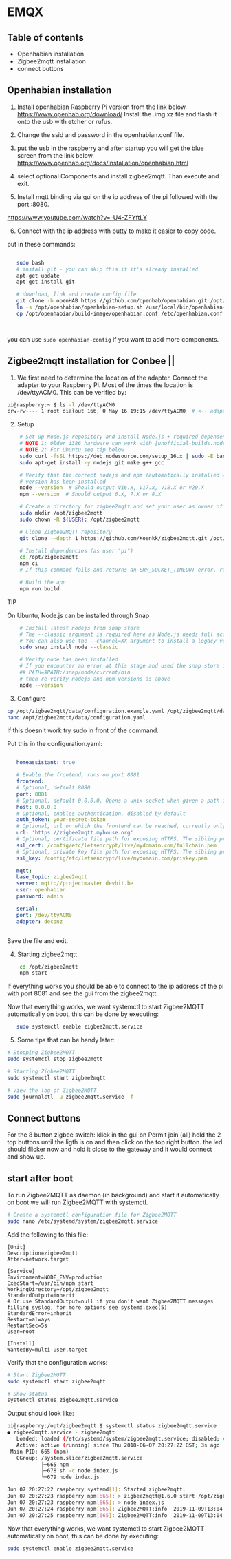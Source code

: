 # EMQX

## Table of contents

* Openhabian installation
* Zigbee2mqtt installation
* connect buttons

## Openhabian installation

 
 1. Install openhabian Raspberry Pi version from the link below.
 https://www.openhab.org/download/
 Install the .img.xz file and flash it onto the usb with etcher or rufus.

 2. Change the ssid and password in the openhabian.conf file.


 

 3. put the usb in the raspberry and after startup you will get the blue screen from the link below. 
  https://www.openhab.org/docs/installation/openhabian.html

 4. select optional Components and install zigbee2mqtt. Than execute and exit.

 5. Install mqtt binding via gui on the ip address of the pi followed with the port :8080.
 
 https://www.youtube.com/watch?v=-U4-ZFYftLY

 6. Connect with the ip address with putty to make it easier to copy code.

 put in these commands: 
 ```sh

    sudo bash
    # install git - you can skip this if it's already installed
    apt-get update
    apt-get install git

    # download, link and create config file
    git clone -b openHAB https://github.com/openhab/openhabian.git /opt/openhabian
    ln -s /opt/openhabian/openhabian-setup.sh /usr/local/bin/openhabian-config
    cp /opt/openhabian/build-image/openhabian.conf /etc/openhabian.conf

    

```
you can use ``` sudo openhabian-config ``` if you want to add more components.




## Zigbee2mqtt installation for Conbee ||

1. We first need to determine the location of the adapter. Connect the adapter to your Raspberry Pi. Most of the times the location is /dev/ttyACM0. This can be verified by:

```sh
pi@raspberry:~ $ ls -l /dev/ttyACM0
crw-rw---- 1 root dialout 166, 0 May 16 19:15 /dev/ttyACM0  # <-- adapter (CC2531 in this case) on /dev/ttyACM0

```

2. Setup 

```sh
    # Set up Node.js repository and install Node.js + required dependencies
    # NOTE 1: Older i386 hardware can work with [unofficial-builds.nodejs.org](https://unofficial-builds.nodejs.org/download/release/v16.15.0/ e.g. Version 16.15.0 should work.
    # NOTE 2: For Ubuntu see tip below
    sudo curl -fsSL https://deb.nodesource.com/setup_16.x | sudo -E bash -
    sudo apt-get install -y nodejs git make g++ gcc

    # Verify that the correct nodejs and npm (automatically installed with nodejs)
    # version has been installed
    node --version  # Should output V16.x, V17.x, V18.X or V20.X
    npm --version  # Should output 6.X, 7.X or 8.X

    # Create a directory for zigbee2mqtt and set your user as owner of it
    sudo mkdir /opt/zigbee2mqtt
    sudo chown -R ${USER}: /opt/zigbee2mqtt

    # Clone Zigbee2MQTT repository
    git clone --depth 1 https://github.com/Koenkk/zigbee2mqtt.git /opt/zigbee2mqtt

    # Install dependencies (as user "pi")
    cd /opt/zigbee2mqtt
    npm ci
    # If this command fails and returns an ERR_SOCKET_TIMEOUT error, run this command instead: npm ci  --maxsockets 1

    # Build the app
    npm run build

```

TIP

On Ubuntu, Node.js can be installed through Snap
```sh
    # Install latest nodejs from snap store
    # The --classic argument is required here as Node.js needs full access to your system in order to be useful.
    # You can also use the --channel=XX argument to install a legacy version where XX is the version you want to install (we need 14+).
    sudo snap install node --classic

    # Verify node has been installed
    # If you encounter an error at this stage and used the snap store instructions, adjust the BIN path as follows:
    ## PATH=$PATH:/snap/node/current/bin
    # then re-verify nodejs and npm versions as above
    node --version

```

3. Configure

```sh
cp /opt/zigbee2mqtt/data/configuration.example.yaml /opt/zigbee2mqtt/data/configuration.yaml
nano /opt/zigbee2mqtt/data/configuration.yaml

```
 If this doesn't work try sudo in front of the command.

 Put this in the configuration.yaml:

 ```yaml

    homeassistant: true

    # Enable the frontend, runs on port 8081
    frontend:
    # Optional, default 8080
    port: 8081
    # Optional, default 0.0.0.0. Opens a unix socket when given a path instead of an address (e.g. '/run/zigbee2mqtt/zigbee2mqtt.sock')
    host: 0.0.0.0
    # Optional, enables authentication, disabled by default
    auth_token: your-secret-token
    # Optional, url on which the frontend can be reached, currently only used for the Home Assistant device configuration page
    url: 'https://zigbee2mqtt.myhouse.org'
    # Optional, certificate file path for exposing HTTPS. The sibling property 'ssl_key' must be set for HTTPS to be activated
    ssl_cert: /config/etc/letsencrypt/live/mydomain.com/fullchain.pem
    # Optional, private key file path for exposing HTTPS. The sibling property 'ssl_cert' must be set for HTTPS to be activated
    ssl_key: /config/etc/letsencrypt/live/mydomain.com/privkey.pem

    mqtt:
    base_topic: zigbee2mqtt
    server: mqtt://projectmaster.devbit.be
    user: openhabian
    password: admin

    serial:
    port: /dev/ttyACM0
    adapter: deconz



 ```

 Save the file and exit.

 4. Starting zigbee2mqtt.

```sh
    cd /opt/zigbee2mqtt
    npm start
```
    
 If everything works you should be able to connect to the ip address of the pi with port 8081 and see the gui from the zigbee2mqtt.


 Now that everything works, we want systemctl to start Zigbee2MQTT automatically on boot, this can be done by executing:
 ```sh
    sudo systemctl enable zigbee2mqtt.service
```


5. Some tips that can be handy later:

```sh
# Stopping Zigbee2MQTT
sudo systemctl stop zigbee2mqtt

# Starting Zigbee2MQTT
sudo systemctl start zigbee2mqtt

# View the log of Zigbee2MQTT
sudo journalctl -u zigbee2mqtt.service -f

```
 ## Connect buttons

 For the 8 button zigbee switch: 
 klick in the gui on Permit join (all)
 hold the 2 top buttons until the ligth is on and then click on the top right button. the led should flicker now and hold it close to the gateway and it would connect and show up. 


 ## start after boot

 To run Zigbee2MQTT as daemon (in background) and start it automatically on boot we will run Zigbee2MQTT with systemctl.

```sh
# Create a systemctl configuration file for Zigbee2MQTT
sudo nano /etc/systemd/system/zigbee2mqtt.service
```


Add the following to this file:
```text
[Unit]
Description=zigbee2mqtt
After=network.target

[Service]
Environment=NODE_ENV=production
ExecStart=/usr/bin/npm start
WorkingDirectory=/opt/zigbee2mqtt
StandardOutput=inherit
# Or use StandardOutput=null if you don't want Zigbee2MQTT messages filling syslog, for more options see systemd.exec(5)
StandardError=inherit
Restart=always
RestartSec=5s
User=root

[Install]
WantedBy=multi-user.target
```

Verify that the configuration works:

```sh
# Start Zigbee2MQTT
sudo systemctl start zigbee2mqtt

# Show status
systemctl status zigbee2mqtt.service
```

Output should look like:

```sh
pi@raspberry:/opt/zigbee2mqtt $ systemctl status zigbee2mqtt.service
● zigbee2mqtt.service - zigbee2mqtt
   Loaded: loaded (/etc/systemd/system/zigbee2mqtt.service; disabled; vendor preset: enabled)
   Active: active (running) since Thu 2018-06-07 20:27:22 BST; 3s ago
 Main PID: 665 (npm)
   CGroup: /system.slice/zigbee2mqtt.service
           ├─665 npm
           ├─678 sh -c node index.js
           └─679 node index.js

Jun 07 20:27:22 raspberry systemd[1]: Started zigbee2mqtt.
Jun 07 20:27:23 raspberry npm[665]: > zigbee2mqtt@1.6.0 start /opt/zigbee2mqtt
Jun 07 20:27:23 raspberry npm[665]: > node index.js
Jun 07 20:27:24 raspberry npm[665]: Zigbee2MQTT:info  2019-11-09T13:04:01: Logging to directory: '/opt/zigbee2mqtt/data/log/2019-11-09.14-04-01'
Jun 07 20:27:25 raspberry npm[665]: Zigbee2MQTT:info  2019-11-09T13:04:01: Starting Zigbee2MQTT version 1.6.0 (commit #720e393)
```

Now that everything works, we want systemctl to start Zigbee2MQTT automatically on boot, this can be done by executing:


```sh
sudo systemctl enable zigbee2mqtt.service

```

 




